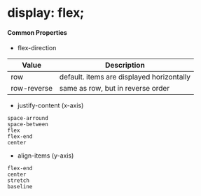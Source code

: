 # display: flex;

#### Common Properties
- flex-direction

 Value | Description
 ----- | ----------------------------------------- 
  row  | default. items are displayed horizontally 
 row-reverse | same as row, but in reverse order 
- justify-content (x-axis)
```
space-arround
space-between
flex
flex-end
center
```
- align-items (y-axis)
```
flex-end
center
stretch
baseline
```
